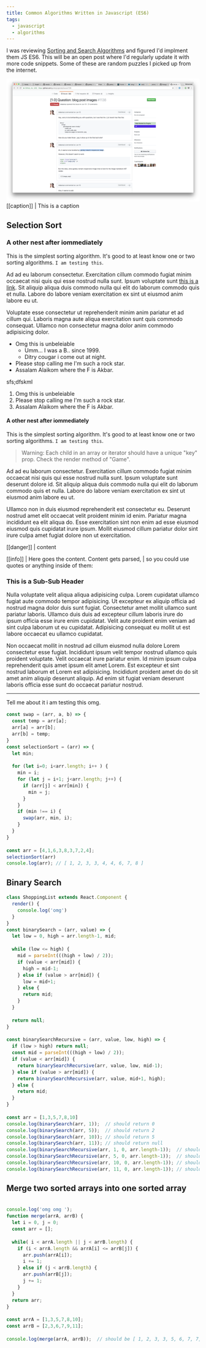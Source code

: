 ```yaml
---
title: Common Algorithms Written in Javascript (ES6)
tags:
  - javascript
  - algorithms
---
```


I was reviewing [Sorting and Search Algorithms](https://www.amazon.com/Introduction-Algorithms-3rd-MIT-Press/dp/0262033844) and figured I'd implment them
JS ES6. This will be an open post where I'd regularly update it with more
code snippets. Some of these are random puzzles I picked up from the internet.

![](test-image.png)
[[caption]]
| This is a caption

## Selection Sort
### A other nest after iommediately

This is the simplest sorting algorithm. It's good to at least know one or
two sorting algorithms. `I am testing this`.

Ad ad eu laborum consectetur. Exercitation cillum commodo fugiat minim occaecat nisi quis qui esse nostrud nulla sunt. Ipsum voluptate sunt [this is a link](https://google.com). Sit aliquip aliqua duis commodo nulla qui elit do laborum commodo quis et nulla. Labore do labore veniam exercitation ex sint ut eiusmod anim labore eu ut.

Voluptate esse consectetur ut reprehenderit minim anim pariatur et ad cillum qui. Laboris magna aute aliqua exercitation sunt quis commodo consequat. Ullamco non consectetur magna dolor anim commodo adipisicing dolor.

- Omg this is unbeleiable
  - Umm... I was a B.. since 1999. 
  - Ditry cougar i come out at night. 
- Please stop calling me I'm such a rock star. 
- Assalam Alaikom where the F is Akbar. 

sfs;dfskml

1. Omg this is unbeleiable
2. Please stop calling me I'm such a rock star. 
3. Assalam Alaikom where the F is Akbar. 

#### A other nest after iommediately

This is the simplest sorting algorithm. It's good to at least know one or
two sorting algorithms. `I am testing this`.

>  Warning:
>  Each child in an array or iterator should have a unique "key" prop. Check the render method of "Game".

Ad ad eu laborum consectetur. Exercitation cillum commodo fugiat minim occaecat nisi quis qui esse nostrud nulla sunt. Ipsum voluptate sunt deserunt dolore id. Sit aliquip aliqua duis commodo nulla qui elit do laborum commodo quis et nulla. Labore do labore veniam exercitation ex sint ut eiusmod anim labore eu ut.

Ullamco non in duis eiusmod reprehenderit est consectetur eu. Deserunt nostrud amet elit occaecat velit proident minim id enim. Pariatur magna incididunt ea elit aliqua do. Esse exercitation sint non enim ad esse eiusmod eiusmod quis cupidatat irure ipsum. Mollit eiusmod cillum pariatur dolor sint irure culpa amet fugiat dolore non ut exercitation.

[[danger]]
| content

[[info]]
| Here goes the content. Content gets parsed,
| so you could use quotes or anything inside of them:

### This is a Sub-Sub Header 

Nulla voluptate velit aliqua aliqua adipisicing culpa. Lorem cupidatat ullamco fugiat aute commodo tempor adipisicing. Ut excepteur ex aliquip officia ad nostrud magna dolor duis sunt fugiat. Consectetur amet mollit ullamco sunt pariatur laboris. Ullamco duis duis ad excepteur cillum laboris irure do ipsum officia esse irure enim cupidatat. Velit aute proident enim veniam ad sint culpa laborum ut eu cupidatat. Adipisicing consequat eu mollit ut est labore occaecat eu ullamco cupidatat.

Non occaecat mollit in nostrud ad cillum eiusmod nulla dolore Lorem consectetur esse fugiat. Incididunt ipsum velit tempor nostrud ullamco quis proident voluptate. Velit occaecat irure pariatur enim. Id minim ipsum culpa reprehenderit quis amet ipsum elit amet Lorem. Est excepteur et sint nostrud laborum et Lorem est adipisicing. Incididunt proident amet do do sit amet anim aliquip deserunt aliquip. Ad enim sit fugiat veniam deserunt laboris officia esse sunt do occaecat pariatur nostrud.

----

Tell me about it i am testing this omg.

```javascript
const swap = (arr, a, b) => {
  const temp = arr[a];
  arr[a] = arr[b];
  arr[b] = temp;
}
const selectionSort = (arr) => {
  let min;

  for (let i=0; i<arr.length; i++ ) {
    min = i;
    for (let j = i+1; j<arr.length; j++) {
      if (arr[j] < arr[min]) {
        min = j;
      }
    }
    if (min !== i) {
      swap(arr, min, i);
    }
  }
}

const arr = [4,1,6,3,8,3,7,2,4];
selectionSort(arr)
console.log(arr); // [ 1, 2, 3, 3, 4, 4, 6, 7, 8 ]
```

## Binary Search

```javascript
class ShoppingList extends React.Component {
  render() {
    console.log('omg')
  }
}
const binarySearch = (arr, value) => {
  let low = 0, high = arr.length-1, mid;

  while (low <= high) {
    mid = parseInt(((high + low) / 2));
    if (value < arr[mid]) {
      high = mid-1;
    } else if (value > arr[mid]) {
      low = mid+1;
    } else {
      return mid;
    }
  }

  return null;
}

const binarySearchRecursive = (arr, value, low, high) => {
  if (low > high) return null;
  const mid = parseInt(((high + low) / 2));
  if (value < arr[mid]) {
    return binarySearchRecursive(arr, value, low, mid-1);
  } else if (value > arr[mid]) {
    return binarySearchRecursive(arr, value, mid+1, high);
  } else {
    return mid;
  }
}

const arr = [1,3,5,7,8,10]
console.log(binarySearch(arr, 1));  // should return 0
console.log(binarySearch(arr, 5));  // should return 2
console.log(binarySearch(arr, 10)); // should return 5
console.log(binarySearch(arr, 11)); // should return null
console.log(binarySearchRecursive(arr, 1, 0, arr.length-1));  // should return 0
console.log(binarySearchRecursive(arr, 5, 0, arr.length-1));  // should return 2
console.log(binarySearchRecursive(arr, 10, 0, arr.length-1)); // should return 5
console.log(binarySearchRecursive(arr, 11, 0, arr.length-1)); // should return null
```

## Merge two sorted arrays into one sorted array

```javascript

console.log('omg omg ');
function merge(arrA, arrB) {
  let i = 0, j = 0;
  const arr = [];

  while( i < arrA.length || j < arrB.length) {
    if (i < arrA.length && arrA[i] <= arrB[j]) {
      arr.push(arrA[i]);
      i += 1;
    } else if (j < arrB.length) {
      arr.push(arrB[j]);
      j += 1;
    }
  }
  return arr;
}

const arrA = [1,3,5,7,8,10];
const arrB = [2,3,6,7,9,11];

console.log(merge(arrA, arrB));  // should be [ 1, 2, 3, 3, 5, 6, 7, 7, 8, 9, 10, 11 ]
```
